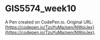 # GIS5574_week10

A Pen created on CodePen.io. Original URL: [https://codepen.io/TzuYuMa/pen/NWojJex](https://codepen.io/TzuYuMa/pen/NWojJex).

